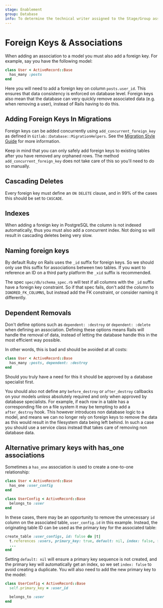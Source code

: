 ```yaml
---
stage: Enablement
group: Database
info: To determine the technical writer assigned to the Stage/Group associated with this page, see https://about.gitlab.com/handbook/engineering/ux/technical-writing/#assignments
---
```


# Foreign Keys & Associations

When adding an association to a model you must also add a foreign key. For
example, say you have the following model:

```ruby
class User < ActiveRecord::Base
  has_many :posts
end
```

Here you will need to add a foreign key on column `posts.user_id`. This ensures
that data consistency is enforced on database level. Foreign keys also mean that
the database can very quickly remove associated data (e.g. when removing a
user), instead of Rails having to do this.

## Adding Foreign Keys In Migrations

Foreign keys can be added concurrently using `add_concurrent_foreign_key` as
defined in `Gitlab::Database::MigrationHelpers`. See the [Migration Style
Guide](migration_style_guide.md) for more information.

Keep in mind that you can only safely add foreign keys to existing tables after
you have removed any orphaned rows. The method `add_concurrent_foreign_key`
does not take care of this so you'll need to do so manually.

## Cascading Deletes

Every foreign key must define an `ON DELETE` clause, and in 99% of the cases
this should be set to `CASCADE`.

## Indexes

When adding a foreign key in PostgreSQL the column is not indexed automatically,
thus you must also add a concurrent index. Not doing so will result in cascading
deletes being very slow.

## Naming foreign keys

By default Ruby on Rails uses the `_id` suffix for foreign keys. So we should
only use this suffix for associations between two tables. If you want to
reference an ID on a third party platform the `_xid` suffix is recommended.

The spec `spec/db/schema_spec.rb` will test if all columns with the `_id` suffix
have a foreign key constraint. So if that spec fails, don't add the column to
`IGNORED_FK_COLUMNS`, but instead add the FK constraint, or consider naming it
differently.

## Dependent Removals

Don't define options such as `dependent: :destroy` or `dependent: :delete` when
defining an association. Defining these options means Rails will handle the
removal of data, instead of letting the database handle this in the most
efficient way possible.

In other words, this is bad and should be avoided at all costs:

```ruby
class User < ActiveRecord::Base
  has_many :posts, dependent: :destroy
end
```

Should you truly have a need for this it should be approved by a database
specialist first.

You should also not define any `before_destroy` or `after_destroy` callbacks on
your models _unless_ absolutely required and only when approved by database
specialists. For example, if each row in a table has a corresponding file on a
file system it may be tempting to add a `after_destroy` hook. This however
introduces non database logic to a model, and means we can no longer rely on
foreign keys to remove the data as this would result in the filesystem data
being left behind. In such a case you should use a service class instead that
takes care of removing non database data.

## Alternative primary keys with has_one associations

Sometimes a `has_one` association is used to create a one-to-one relationship:

```ruby
class User < ActiveRecord::Base
  has_one :user_config
end

class UserConfig < ActiveRecord::Base
  belongs_to :user
end
```

In these cases, there may be an opportunity to remove the unnecessary `id`
column on the associated table, `user_config.id` in this example. Instead,
the originating table ID can be used as the primary key for the associated
table:

```ruby
create_table :user_configs, id: false do |t|
  t.references :users, primary_key: true, default: nil, index: false, foreign_key: { on_delete: :cascade }
  ...
end
```

Setting `default: nil` will ensure a primary key sequence is not created, and the primary key
will automatically get an index, so we set `index: false` to avoid creating a duplicate.
You will also need to add the new primary key to the model:

```ruby
class UserConfig < ActiveRecord::Base
  self.primary_key = :user_id

  belongs_to :user
end
```
